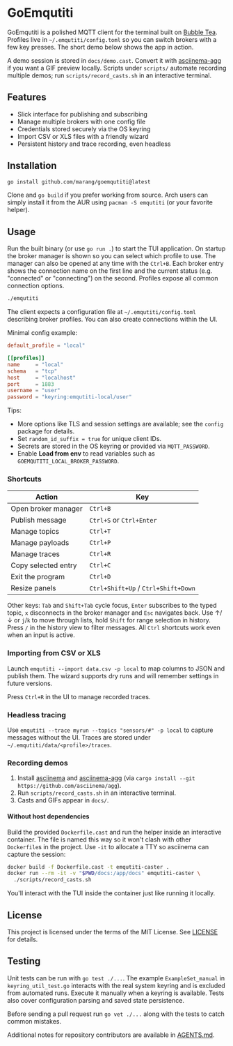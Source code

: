 # GoEmqutiti

GoEmqutiti is a polished MQTT client for the terminal built on
[Bubble Tea](https://github.com/charmbracelet/bubbletea). Profiles live in
`~/.emqutiti/config.toml` so you can switch brokers with a few key presses. The
short demo below shows the app in action.

A demo session is stored in `docs/demo.cast`. Convert it with [asciinema-agg](https://github.com/asciinema/agg) if you want a GIF preview locally. Scripts under `scripts/` automate recording multiple demos; run `scripts/record_casts.sh` in an interactive terminal.
## Features

- Slick interface for publishing and subscribing
- Manage multiple brokers with one config file
- Credentials stored securely via the OS keyring
- Import CSV or XLS files with a friendly wizard
- Persistent history and trace recording, even headless

## Installation

```bash
go install github.com/marang/goemqutiti@latest
```

Clone and `go build` if you prefer working from source. Arch users can simply
install it from the AUR using `pacman -S emqutiti` (or your favorite helper).

## Usage

Run the built binary (or use `go run .`) to start the TUI application. On startup the broker manager is shown so you can select which profile to use. The manager can also be opened at any time with the `Ctrl+B`. Each broker entry shows the connection name on the first line and the current status (e.g. "connected" or "connecting") on the second. Profiles expose all common connection options.

```bash
./emqutiti
```

The client expects a configuration file at `~/.emqutiti/config.toml` describing broker profiles. You can also create connections within the UI.

Minimal config example:

```toml
default_profile = "local"

[[profiles]]
name     = "local"
schema   = "tcp"
host     = "localhost"
port     = 1883
username = "user"
password = "keyring:emqutiti-local/user"
```

Tips:
- More options like TLS and session settings are available; see the `config` package for details.
- Set `random_id_suffix = true` for unique client IDs.
- Secrets are stored in the OS keyring or provided via `MQTT_PASSWORD`.
- Enable **Load from env** to read variables such as `GOEMQUTITI_LOCAL_BROKER_PASSWORD`.

### Shortcuts

| Action | Key |
| --- | --- |
| Open broker manager | `Ctrl+B` |
| Publish message | `Ctrl+S` or `Ctrl+Enter` |
| Manage topics | `Ctrl+T` |
| Manage payloads | `Ctrl+P` |
| Manage traces | `Ctrl+R` |
| Copy selected entry | `Ctrl+C` |
| Exit the program | `Ctrl+D` |
| Resize panels | `Ctrl+Shift+Up` / `Ctrl+Shift+Down` |

Other keys: `Tab` and `Shift+Tab` cycle focus, `Enter` subscribes to the typed topic, `x` disconnects in the broker manager and `Esc` navigates back. Use ↑/↓ or `j`/`k` to move through lists, hold `Shift` for range selection in history. Press `/` in the history view to filter messages. All `Ctrl` shortcuts work even when an input is active.

### Importing from CSV or XLS

Launch `emqutiti --import data.csv -p local` to map columns to JSON and publish them. The wizard supports dry runs and will remember settings in future versions.

Press `Ctrl+R` in the UI to manage recorded traces.

### Headless tracing

Use `emqutiti --trace myrun --topics "sensors/#" -p local` to capture messages without the UI. Traces are stored under `~/.emqutiti/data/<profile>/traces`.

### Recording demos

1. Install [asciinema](https://github.com/asciinema/asciinema) and
   [asciinema-agg](https://github.com/asciinema/agg) (via
   `cargo install --git https://github.com/asciinema/agg`).
2. Run `scripts/record_casts.sh` in an interactive terminal.
3. Casts and GIFs appear in `docs/`.

#### Without host dependencies

Build the provided `Dockerfile.cast` and run the helper inside
an interactive container. The file is named this way so it won't
clash with other `Dockerfile`s in the project. Use `-it` to allocate
a TTY so asciinema can capture the session:

```bash
docker build -f Dockerfile.cast -t emqutiti-caster .
docker run --rm -it -v "$PWD/docs:/app/docs" emqutiti-caster \
  ./scripts/record_casts.sh
```
You'll interact with the TUI inside the container just like running it locally.


## License

This project is licensed under the terms of the MIT License. See [LICENSE](LICENSE) for details.

## Testing

Unit tests can be run with `go test ./...`. The example `ExampleSet_manual` in
`keyring_util_test.go` interacts with the real system keyring and is excluded
from automated runs. Execute it manually when a keyring is available.
Tests also cover configuration parsing and saved state persistence.

Before sending a pull request run `go vet ./...` along with the tests to catch
common mistakes.

Additional notes for repository contributors are available in [AGENTS.md](AGENTS.md).
